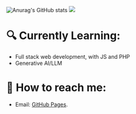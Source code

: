 ![Anurag's GitHub stats](https://github-readme-stats.vercel.app/api?username=nikola4512&show_icons=true&theme=dracula)
![](https://komarev.com/ghpvc/?username=your-github-username&color=ff69b4)

# 🔍 Currently Learning:
+ Full stack web development, with JS and PHP
+ Generative AI/LLM

# 🚀 How to reach me:
- Email: [GitHub Pages](mailto:nikolaarinanda01@gmail.com).

<!---
nikola4512/nikola4512 is a ✨ special ✨ repository because its `README.md` (this file) appears on your GitHub profile.
You can click the Preview link to take a look at your changes.
--->
